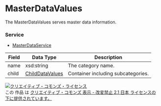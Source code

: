 # MasterDataValues
The MasterDataValues serves master data  information.
### Service
+ [MasterDataService](../services/MasterDataService.md)

| Field | Data Type | Description | 
|---|---|---|
| name| xsd:string| The category name. |
| child| <a href="../data/ChildDataValues.md">ChildDataValues</a>| Container including subcategories. |
<a rel="license" href="http://creativecommons.org/licenses/by-nd/2.1/jp/"><img alt="クリエイティブ・コモンズ・ライセンス" style="border-width:0" src="https://i.creativecommons.org/l/by-nd/2.1/jp/88x31.png" /></a><br />この 作品 は <a rel="license" href="http://creativecommons.org/licenses/by-nd/2.1/jp/">クリエイティブ・コモンズ 表示 - 改変禁止 2.1 日本 ライセンスの下に提供されています。</a>
